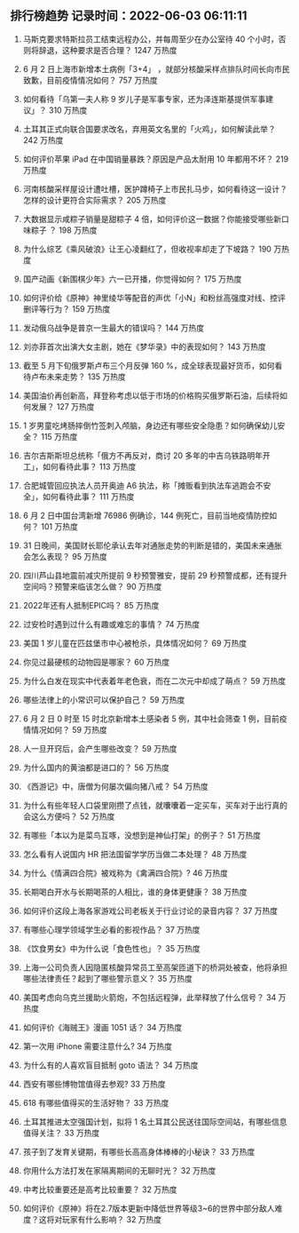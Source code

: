 
## 排行榜趋势 记录时间：2022-06-03 06:11:11
  
  1. 马斯克要求特斯拉员工结束远程办公，并每周至少在办公室待 40 个小时，否则将辞退，这种要求是否合理？ 1247 万热度
    
  2. 6 月 2 日上海市新增本土病例「3+4」 ，就部分核酸采样点排队时间长向市民致歉，目前疫情情况如何？ 757 万热度
    
  3. 如何看待「乌第一夫人称 9 岁儿子是军事专家，还为泽连斯基提供军事建议」？ 310 万热度
    
  4. 土耳其正式向联合国要求改名，弃用英文名里的「火鸡」，如何解读此举？ 242 万热度
    
  5. 如何评价苹果 iPad 在中国销量暴跌？原因是产品太耐用 10 年都用不坏？ 219 万热度
    
  6. 河南核酸采样屋设计遭吐槽，医护蹲椅子上市民扎马步，如何看待这一设计？怎样的设计更符合实际需求？ 205 万热度
    
  7. 大数据显示咸粽子销量是甜粽子 4 倍，如何评价这一数据？你能接受哪些新口味粽子 ？ 198 万热度
    
  8. 为什么综艺《乘风破浪》让王心凌翻红了，但收视率却走了下坡路？ 190 万热度
    
  9. 国产动画《新围棋少年》六一已开播，你觉得如何？ 175 万热度
    
  10. 如何评价给《原神》神里绫华等配音的声优「小N」和粉丝高强度对线、控评删评等行为？ 159 万热度
    
  11. 发动俄乌战争是普京一生最大的错误吗？ 144 万热度
    
  12. 刘亦菲首次出演大女主剧，她在《梦华录》中的表现如何？ 143 万热度
    
  13. 截至 5 月下旬俄罗斯卢布三个月反弹 160 %，成全球表现最好货币，如何看待卢布未来走势？ 135 万热度
    
  14. 美国油价再创新高，拜登称考虑以低于市场的价格购买俄罗斯石油，后续将如何发展？ 127 万热度
    
  15. 1 岁男童吃烤肠摔倒竹签刺入颅脑，身边还有哪些安全隐患？如何确保幼儿安全？ 115 万热度
    
  16. 吉尔吉斯斯坦总统称「俄方不再反对，商讨 20 多年的中吉乌铁路明年开工」，如何看待此事？ 113 万热度
    
  17. 合肥城管回应执法人员开奥迪 A6 执法，称「摊贩看到执法车逃跑会不安全」，如何看待此事？ 111 万热度
    
  18. 6 月 2 日中国台湾新增 76986 例确诊，144 例死亡，目前当地疫情防控如何？ 101 万热度
    
  19. 31 日晚间，美国财长耶伦承认去年对通胀走势的判断是错的，美国未来通胀会怎么表现？ 95 万热度
    
  20. 四川芦山县地震前减灾所提前 9 秒预警雅安，提前 29 秒预警成都，还有提升空间吗？预警来临该怎么做？ 90 万热度
    
  21. 2022年还有人抵制EPIC吗？ 85 万热度
    
  22. 过安检时遇到过什么有趣或难忘的事情？ 74 万热度
    
  23. 美国 1 岁儿童在匹兹堡市中心被枪杀，具体情况如何？ 69 万热度
    
  24. 你见过最硬核的动物园是哪家？ 60 万热度
    
  25. 为什么白发在现实中代表着年老色衰，而在二次元中却成了萌点？ 59 万热度
    
  26. 哪些法律上的小常识可以保护自己？ 59 万热度
    
  27. 6 月 2 日 0 时至 15 时北京新增本土感染者 5 例，其中社会筛查 1 例，目前疫情情况如何？ 59 万热度
    
  28. 人一旦开窍后，会产生哪些改变？ 59 万热度
    
  29. 为什么国内的黄油都是进口的？ 56 万热度
    
  30. 《西游记》中，唐僧为何屡次偏向猪八戒？ 54 万热度
    
  31. 为什么有些年轻人口袋里刚攒了点钱，就囔囔着一定买车，买车对于出行真的会这么方便吗？ 52 万热度
    
  32. 有哪些「本以为是菜鸟互啄，没想到是神仙打架」的例子？ 51 万热度
    
  33. 怎么看有人说国内 HR 把法国留学学历当做二本处理？ 48 万热度
    
  34. 为什么《情满四合院》被戏称为《禽满四合院》? 46 万热度
    
  35. 长期喝白开水与长期喝茶的人相比，谁的身体更健康？ 38 万热度
    
  36. 如何评价这段上海各家游戏公司老板关于行业讨论的录音内容？ 37 万热度
    
  37. 有哪些心理学领域学生必看的影视作品？ 37 万热度
    
  38. 《饮食男女》中为什么说「食色性也」？ 35 万热度
    
  39. 上海一公司负责人因隐匿核酸异常员工至高架匝道下的桥洞处被查，他将承担哪些法律责任？起到了哪些警示意义？ 35 万热度
    
  40. 美国考虑向乌克兰援助火箭炮，不包括远程弹，此举释放了什么信号？ 34 万热度
    
  41. 如何评价《海贼王》漫画 1051 话？ 34 万热度
    
  42. 第一次用 iPhone 需要注意什么? 34 万热度
    
  43. 为什么有的人喜欢盲目抵制 goto 语法？ 34 万热度
    
  44. 西安有哪些博物馆值得去参观? 33 万热度
    
  45. 618 有哪些值得买的生活好物？ 33 万热度
    
  46. 土耳其推进太空强国计划，拟将 1 名土耳其公民送往国际空间站，有哪些信息值得关注？ 33 万热度
    
  47. 孩子到了发育关键期，有哪些长高高身体棒棒的小秘诀？ 33 万热度
    
  48. 你用什么方法打发在家隔离期间的无聊时光？ 32 万热度
    
  49. 中考比较重要还是高考比较重要？ 32 万热度
    
  50. 如何评价《原神》将在2.7版本更新中降低世界等级3~6的世界中部分敌人难度？这将对玩家有什么影响？ 32 万热度
    
